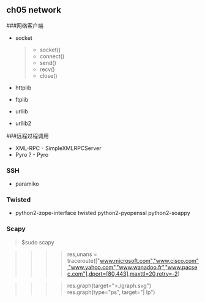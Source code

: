 ## ch05 network

###网络客户端

* socket
	>* socket()
	>* connect()
	>* send()
	>* recv()
	>* close()

* httplib
* ftplib
* urllib
* urllib2


###远程过程调用

* XML-RPC - SimpleXMLRPCServer
* Pyro ? - Pyro

### SSH

* paramiko

### Twisted

* python2-zope-interface  twisted python2-pyopenssl python2-soappy


### Scapy

> $sudo scapy

> >>>res,unans = traceroute(["www.microsoft.com","www.cisco.com","www.yahoo.com","www.wanadoo.fr","www.pacsec.com"],dport=[80,443],maxttl=20,retry=-2)

> >>>res.graph(target=">./graph.svg")
> >>>res.graph(type="ps", target="| lp")
